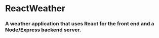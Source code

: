 # ReactWeather

### A weather application that uses React for the front end and a Node/Express backend server.
